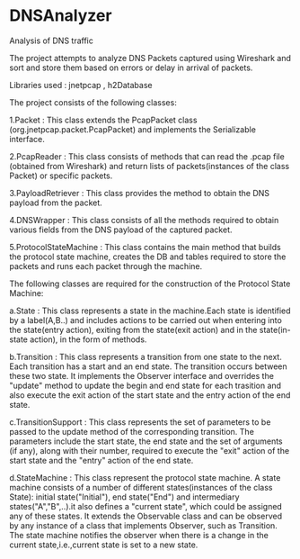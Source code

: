 # DNSAnalyzer
Analysis of DNS traffic

The project attempts to analyze DNS Packets captured using Wireshark and sort and store them based on errors or delay in arrival of packets.

Libraries used : jnetpcap , h2Database

The project consists of the following classes:

1.Packet : This class extends the PcapPacket class (org.jnetpcap.packet.PcapPacket) and implements the Serializable interface.

2.PcapReader : This class consists of methods that can read the .pcap file (obtained from Wireshark) and return lists of packets(instances of the class Packet) or specific packets.

3.PayloadRetriever : This class provides the method to obtain the DNS payload from the packet.

4.DNSWrapper : This class consists of all the methods required to obtain various fields from the DNS payload of the captured packet.

5.ProtocolStateMachine : This class contains the main method that builds the protocol state machine, creates the DB and tables required to store the packets and runs each packet through the machine.

The following classes are required for the construction of the Protocol State Machine:

a.State : This class represents a state in the machine.Each state is identified by a label(A,B..) and includes actions to be carried out when entering into the state(entry action), exiting from the state(exit action) and in the state(in-state action), in the form of methods.

b.Transition : This class represents a transition from one state to the next. Each transition has a start and an end state. The transition occurs between these two state. It implements the Observer interface and overrides the "update" method to update the begin and end state for each trasition and also execute the exit action of the start state and the entry action of the end state. 

c.TransitionSupport : This class represents the set of parameters to be passed to the update method of the corresponding transition. The parameters include the start state, the end state and the set of arguments (if any), along with their number, required to execute the "exit" action of the start state and the "entry" action of the end state. 

d.StateMachine : This class represent the protocol state machine. A state machine consists of a number of different states(instances of the class State): initial state("Initial"), end state("End") and intermediary states("A","B",..).it also defines a "current state", which could be assigned any of these states. It extends the Observable class and can be observed by any instance of a class that implements Observer, such as Transition. The state machine notifies the observer when there is a change in the current state,i.e.,current state is set to a new state.
